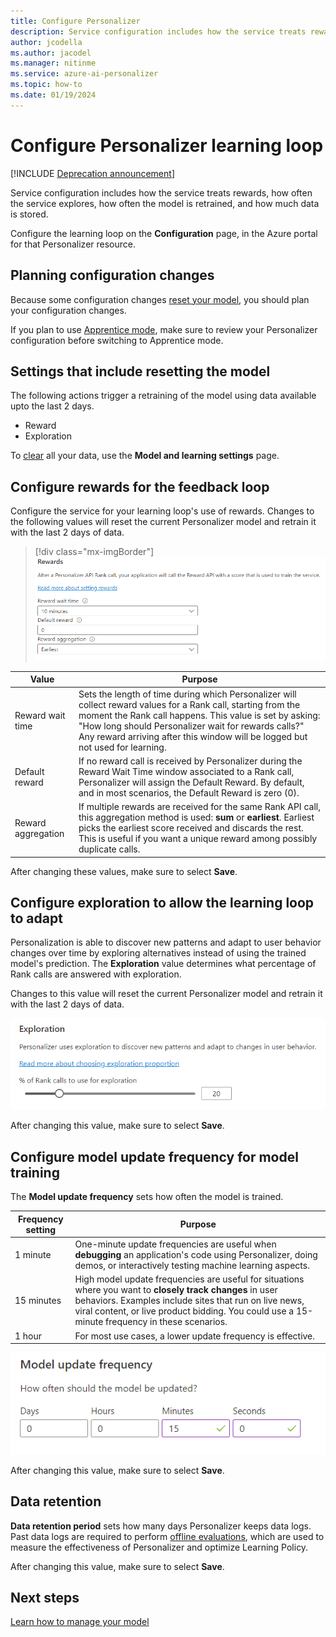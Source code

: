 ```yaml
---
title: Configure Personalizer
description: Service configuration includes how the service treats rewards, how often the service explores, how often the model is retrained, and how much data is stored.
author: jcodella
ms.author: jacodel
ms.manager: nitinme
ms.service: azure-ai-personalizer
ms.topic: how-to
ms.date: 01/19/2024
---
```


# Configure Personalizer learning loop

[!INCLUDE [Deprecation announcement](includes/deprecation.md)]

Service configuration includes how the service treats rewards, how often the service explores, how often the model is retrained, and how much data is stored.

Configure the learning loop on the **Configuration** page, in the Azure portal for that Personalizer resource.

<a name="configure-service-settings-in-the-azure-portal"></a>
<a name="configure-reward-settings-for-the-feedback-loop-based-on-use-case"></a>

## Planning configuration changes

Because some configuration changes [reset your model](#settings-that-include-resetting-the-model), you should plan your configuration changes.

If you plan to use [Apprentice mode](concept-apprentice-mode.md), make sure to review your Personalizer configuration before switching to Apprentice mode.

<a name="clear-data-for-your-learning-loop"></a>

## Settings that include resetting the model

The following actions trigger a retraining of the model using data available upto the last 2 days.

* Reward
* Exploration

To [clear](how-to-manage-model.md) all your data, use the **Model and learning settings** page.

## Configure rewards for the feedback loop

Configure the service for your learning loop's use of rewards. Changes to the following values will reset the current Personalizer model and retrain it with the last 2 days of data.

> [!div class="mx-imgBorder"]
> ![Configure the reward values for the feedback loop](media/settings/configure-model-reward-settings.png)

|Value|Purpose|
|--|--|
|Reward wait time|​Sets the length of time during which Personalizer will collect reward values for a Rank call, starting from the moment the Rank call happens. This value is set by asking: "How long should Personalizer wait for rewards calls?" Any reward arriving after this window will be logged but not used for learning.|
|Default reward|If no reward call is received by Personalizer during the Reward Wait Time window associated to a Rank call, Personalizer will assign the Default Reward. By default, and in most scenarios, the Default Reward is zero (0).|
|Reward aggregation|If multiple rewards are received for the same Rank API call, this aggregation method is used: **sum** or **earliest**. Earliest picks the earliest score received and discards the rest. This is useful if you want a unique reward among possibly duplicate calls. |

After changing these values, make sure to select **Save**.

## Configure exploration to allow the learning loop to adapt

Personalization is able to discover new patterns and adapt to user behavior changes over time by exploring alternatives instead of using the trained model's prediction. The **Exploration** value determines what percentage of Rank calls are answered with exploration.

Changes to this value will reset the current Personalizer model and retrain it with the last 2 days of data.

![The exploration value determines what percentage of Rank calls are answered with exploration](media/settings/configure-exploration-setting.png)

After changing this value, make sure to select **Save**.

<a name="model-update-frequency"></a>

## Configure model update frequency for model training

The **Model update frequency** sets how often the model is trained.

|Frequency setting|Purpose|
|--|--|
|1 minute|One-minute update frequencies are useful when **debugging** an application's code using Personalizer, doing demos, or interactively testing machine learning aspects.|
|15 minutes|High model update frequencies are useful for situations where you want to **closely track changes** in user behaviors. Examples include sites that run on live news, viral content, or live product bidding. You could use a 15-minute frequency in these scenarios. |
|1 hour|For most use cases, a lower update frequency is effective.|

![Model update frequency sets how often a new Personalizer model is retrained.](media/settings/configure-model-update-frequency-settings-15-minutes.png)

After changing this value, make sure to select **Save**.

## Data retention

**Data retention period** sets how many days Personalizer keeps data logs. Past data logs are required to perform [offline evaluations](concepts-offline-evaluation.md), which are used to measure the effectiveness of Personalizer and optimize Learning Policy.

After changing this value, make sure to select **Save**.



## Next steps

[Learn how to manage your model](how-to-manage-model.md)
